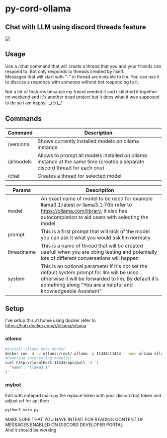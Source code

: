 # py-cord-ollama
## Chat with LLM using discord threads feature
![](working.gif)

## Usage
Use a /chat command that will create a thread that you and your friends can respond to. 
Bot only responds to threads created by itself. <br>
Messages that will start with "-" in thread are invisible to llm. You can use it to discuss a response with someone without bot responding to it.

Not a lot of features because my friend needed it and i stitched it together on weekend and it's another dead project but it does what it was supposed to do so i am happy ¯\_(ツ)_/¯



## Commands

| Command    | Description                                                                                                                |
|------------|----------------------------------------------------------------------------------------------------------------------------|
| /versions  | Shows currently installed models on ollama instance                                                                        |
| /allmodels | Allows to prompt all models installed on ollama instance at the same time (creates a separate discord thread for each one) |
| /chat      | Creates a thread for selected model                                                                                        |


| Params     | Description                                                                                                                                                                                                         |
|------------|---------------------------------------------------------------------------------------------------------------------------------------------------------------------------------------------------------------------|
| model      | An exact name of model to be used for example llama3.1:latest or llama3.1:70b refer to https://ollama.com/library, it also has autocompletion to aid users with selecting the model                                 |
| prompt     | This is a first prompt that will kick of the model you can ask it what you would ask llm normally                                                                                                                   |
| threadname | This is a name of thread that will be created usefull when you are doing testing and potentially lots of different conversations will happen                                                                        |
| system     | This is an optional parameter if it's not set the default system prompt for llm will be used otherwise it will be forwarded to llm. By default it's something along "You are a helpful and knowledgeable Assistant" |

## Setup
I've setup this at home using docker refer to https://hub.docker.com/r/ollama/ollama <br>

### ollama
```bash
#Install ollama onto docker
docker run -d -v ollama:/root/.ollama -p 11434:11434 --name ollama ollama/ollama
#Download interesting model(s)
curl http://localhost:11434/api/pull -d '{
  "name": "llama3.1"
}'
```
### mybot
Edit with notepad main.py file replace token with your discord bot token and adjust url for api then
```bash
python3 main.py
```
MAKE SURE THAT YOU HAVE INTENT FOR READING CONTENT OF MESSAGES ENABLED ON DISCORD DEVELOPER PORTAL <br>
And it should be working

